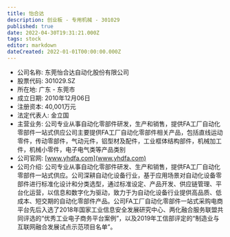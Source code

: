 ```yaml
---
title: 怡合达
description: 创业板 - 专用机械 - 301029
published: true
date: 2022-04-30T19:31:21.000Z
tags: stock
editor: markdown
dateCreated: 2022-01-01T00:00:00.000Z
---
```


- 公司名称: 东莞怡合达自动化股份有限公司
- 股票代码: 301029.SZ
- 所在地: 广东 - 东莞市
- 成立日期: 2010年12月06日
- 注册资本: 40,001万元
- 法定代表人: 金立国
- 主营业务: 公司专业从事自动化零部件研发，生产和销售，提供FA工厂自动化零部件一站式供应公司主要提供FA工厂自动化零部件相关产品，包括直线运动零件，传动零部件，气动元件，铝型材及配件，工业框体结构部件，机械加工件，机械小零件，电子电气类等产品类别
- 公司官网: [www.yhdfa.com](www.yhdfa.com)
- 公司介绍: 公司专业从事自动化零部件研发、生产和销售，提供FA工厂自动化零部件一站式供应。公司深耕自动化设备行业，基于应用场景对自动化设备零部件进行标准化设计和分类选型，通过标准设定、产品开发、供应链管理、平台化运营，以信息和数字化为驱动，致力于为自动化设备行业提供高品质、低成本、短交期的自动化零部件产品。公司FA工厂自动化零部件一站式采购电商平台先后入选了2018年国家工业信息安全发展研究中心、两化融合服务联盟共同评选的“优秀工业电子商务平台案例”，以及2019年工信部评定的“制造业与互联网融合发展试点示范项目名单”。


